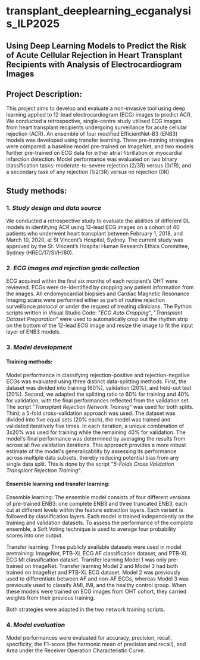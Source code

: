 # transplant_deeplearning_ecganalysis_ILP2025
## **Using Deep Learning Models to Predict the Risk of Acute Cellular Rejection in Heart Transplant Recipients with Analysis of Electrocardiogram Images**

## Project Description: 
This project aims to develop and evaluate a non-invasive tool using deep learning applied to 12-lead electrocardiogram (ECG) images to predict ACR. We conducted a retrospective, single-centre study utilised ECG images from heart transplant recipients undergoing surveillance for acute cellular rejection (ACR). An ensemble of four modified EfficientNet-B3 (ENB3) models was developed using transfer learning. Three pre-training strategies were compared: a baseline model pre-trained on ImageNet, and two models further pre-trained on ECG data for either atrial fibrillation or myocardial infarction detection. Model performance was evaluated on two binary classification tasks: moderate-to-severe rejection (2/3R) versus (0/1R), and a secondary task of any rejection (1/2/3R) versus no rejection (0R).

## Study methods: 
### 1. _Study design and data source_ 
We conducted a retrospective study to evaluate the abilities of different DL models in identifying ACR using 12-lead ECG images on a cohort of 40 patients who underwent heart transplant between February 1, 2018, and March 10, 2020, at St Vincent’s Hospital, Sydney. The current study was approved by the St. Vincent’s Hospital Human Research Ethics Committee, Sydney (HREC/17/SVH/80). 

### 2. _ECG images and rejection grade collection_ 
ECG acquired within the first six months of each recipient’s OHT were reviewed. ECGs were de-identified by cropping any patient information from the images. All endomyocardial biopsies and Cardiac Magnetic Resonance Imaging scans were performed either as part of routine rejection surveillance protocol or under the request of treating clinicians. The Python scripts written in Visual Studio Code: "_ECG Auto Cropping_", "_Transplant Dataset Preparation_" were used to automatically crop out the rhythm strip on the bottom of the 12-lead ECG image and resize the image to fit the input layer of ENB3 models. 

### 3. _Model development_
#### Training methods: 
Model performance in classifying rejection-positive and rejection-negative ECGs was evaluated using three distinct data-splitting methods. First, the dataset was divided into training (60%), validation (20%), and held-out test (20%). Second, we adapted the splitting ratio to 60% for training and 40% for validation, with the final performances reflected from the validation set. The script "_Transplant Rejection Network Training_" was used for both splits. Third, a 5-fold cross-validation approach was used. The dataset was divided into five equal sets (20% each), the model was trained and validated iteratively five times. In each iteration, a unique combination of 3x20% was used for training while the remaining 40% for validation. The model's final performance was determined by averaging the results from across all five validation iterations. This approach provides a more robust estimate of the model's generalisability by assessing its performance across multiple data subsets, thereby reducing potential bias from any single data split. This is done by the script "_5-Folds Cross Validation Transplant Rejection Training_".

#### Ensemble learning and transfer learning:
Ensemble learning: The ensemble model consists of four different versions of pre-trained ENB3: one complete ENB3 and three truncated ENB3, each cut at different levels within the feature extraction layers. Each variant is followed by classification layers. Each model is trained independently on the training and validation datasets. To assess the performance of the complete ensemble, a Soft Voting technique is used to average four probability scores into one output. 

Transfer learning: Three publicly available datasets were used in model pretraining: ImageNet, PTB-XL ECG AF classification dataset, and PTB-XL ECG MI classification dataset. Transfer learning Model 1 was only pre-trained on ImageNet. Transfer learning Model 2 and Model 3 had both trained on ImageNet and PTB-XL ECG dataset. Model 2 was previously used to differentiate between AF and non-AF ECGs, whereas Model 3 was previously used to classify AMI, IMI, and the healthy control group. When these models were trained on ECG images from OHT cohort, they carried weights from their previous training.

Both strategies were adapted in the two network training scripts. 

### 4. _Model evaluation_
Model performances were evaluated for accuracy, precision, recall, specificity, the F1-score (the harmonic mean of precision and recall), and Area under the Receiver Operation Characteristic Curve. 


